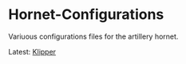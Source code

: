 # Hornet-Configurations

Variuous configurations files for the artillery hornet.

Latest: [Klipper](Klipper/README.md)
